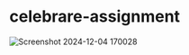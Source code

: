 ﻿# celebrare-assignment
 
![Screenshot 2024-12-04 170028](https://github.com/user-attachments/assets/8f48eab5-7e88-48a8-a6ce-9251f7c76518)

